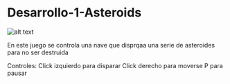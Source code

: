# Desarrollo-1-Asteroids


![alt text](https://github.com/hipnotismo/Desarrollo-1-Asteroids\Asteroids\res/cooltext308357311000573.png)


En este juego se controla una nave que disprqaa una serie de asteroides para no ser destruida

Controles:
Click izquierdo para disparar
Click derecho para moverse
P para pausar
